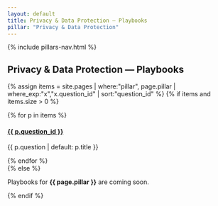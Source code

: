 ```yaml
---
layout: default
title: Privacy & Data Protection — Playbooks
pillar: "Privacy & Data Protection"
---
```


{% include pillars-nav.html %}

## Privacy & Data Protection — Playbooks

{% assign items = site.pages | where:"pillar", page.pillar | where_exp:"x","x.question_id" | sort:"question_id" %}
{% if items and items.size > 0 %}
<div class="guide-cards">
{% for p in items %}
  <div class="guide-card">
    <h4><a href="{{ p.url | relative_url }}">{{ p.question_id }}</a></h4>
    <p>{{ p.question | default: p.title }}</p>
  </div>
{% endfor %}
</div>
{% else %}
<p>Playbooks for <strong>{{ page.pillar }}</strong> are coming soon.</p>
{% endif %}
